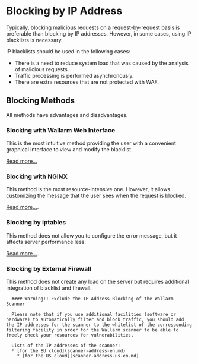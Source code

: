 # Blocking by IP Address

Typically, blocking malicious requests on a request-by-request basis is preferable than blocking by IP addresses. However, in some cases, using IP blacklists is necessary.

IP blacklists should be used in the following cases:

* There is a need to reduce system load that was caused by the analysis of malicious requests.
* Traffic processing is performed asynchronously.
* There are extra resources that are not protected with WAF.

## Blocking Methods

All methods have advantages and disadvantages.

### Blocking with Wallarm Web Interface

This is the most intuitive method providing the user with a convenient graphical interface to view and modify the blacklist.

[Read more...](../user-guides/cloud-ui/blacklist/blacklist.md)

### Blocking with NGINX

This method is the most resource-intensive one. However, it allows customizing the message that the user sees when the request is blocked.

[Read more...](configure-ip-blocking-nginx-en.md).

### Blocking by iptables

This method does not allow you to configure the error message, but it affects server performance less.

[Read more...](configure-ip-blocking-iptables-en.md).

### Blocking by External Firewall

This method does not create any load on the server but requires additional integration of blacklist and firewall. 

      #### Warning:: Exclude the IP Address Blocking of the Wallarm Scanner
      
      Please note that if you use additional facilities (software or hardware) to automatically filter and block traffic, you should add the IP addresses for the scanner to the whitelist of the corresponding filtering facility in order for the Wallarm scanner to be able to freely check your resources for vulnerabilities.
      
      Lists of the IP addresses of the scanner:
      * [for the EU cloud](scanner-address-en.md)
        * [for the US cloud](scanner-address-us-en.md).